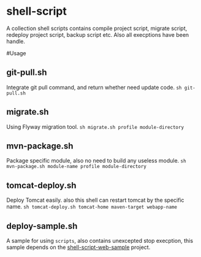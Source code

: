 # shell-script
A collection shell scripts contains compile project script, migrate script, redeploy project script, backup script etc.
Also all execptions have been handle.

#Usage

## git-pull.sh
Integrate git pull command, and return whether need update code.
`sh git-pull.sh`

## migrate.sh 
Using Flyway migration tool.
`sh migrate.sh profile module-directory`

## mvn-package.sh
Package specific module, also no need to build any useless module.
`sh mvn-package.sh module-name profile module-directory`

## tomcat-deploy.sh
Deploy Tomcat easily. also this shell can restart tomcat by the specific name.
`sh tomcat-deploy.sh tomcat-home maven-target webapp-name`


## deploy-sample.sh
A sample for using `scripts`, also contains unexcepted stop execption, this sample depends on the [shell-script-web-sample](https://github.com/codedrinker/shell-script-web-sample) project.
